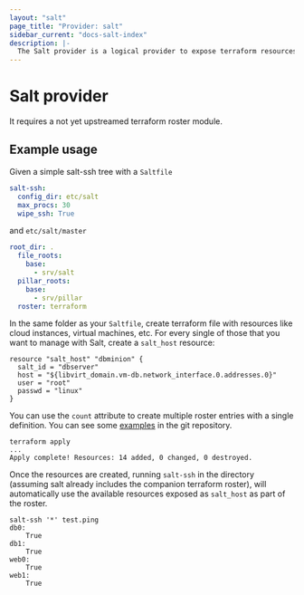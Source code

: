 ```yaml
---
layout: "salt"
page_title: "Provider: salt"
sidebar_current: "docs-salt-index"
description: |-
  The Salt provider is a logical provider to expose terraform resources to salt-ssh using the roster.
---
```


# Salt provider

It requires a not yet upstreamed terraform roster module.

## Example usage

Given a simple salt-ssh tree with a `Saltfile`

```yaml
salt-ssh:
  config_dir: etc/salt
  max_procs: 30
  wipe_ssh: True
```

and `etc/salt/master`

```yaml
root_dir: .
  file_roots:
    base:
      - srv/salt
  pillar_roots:
    base:
      - srv/pillar
  roster: terraform
```

In the same folder as your `Saltfile`, create terraform file with resources like cloud instances, virtual machines, etc. For every single of those that you want to manage with Salt, create a `salt_host` resource:

```hcl
resource "salt_host" "dbminion" {
  salt_id = "dbserver"
  host = "${libvirt_domain.vm-db.network_interface.0.addresses.0}"
  user = "root"
  passwd = "linux"
}
```

You can use the `count` attribute to create multiple roster entries with a single definition. You can see some [examples](https://github.com/djooberlee/terraform-provider-salt/tree/master/examples) in the git repository.


```console
terraform apply
...
Apply complete! Resources: 14 added, 0 changed, 0 destroyed.
```

Once the resources are created, running `salt-ssh` in the directory (assuming salt already includes the companion terraform roster), will automatically use the available resources exposed as `salt_host` as part of the roster.

```console
salt-ssh '*' test.ping
db0:
    True
db1:
    True
web0:
    True
web1:
    True
```
